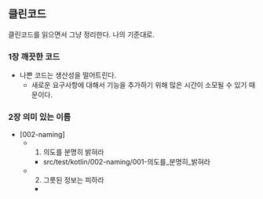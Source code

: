 ## 클린코드
클린코드를 읽으면서 그냥 정리한다. 나의 기준대로.


### 1장 깨끗한 코드
* 나쁜 코드는 생산성을 떨어트린다.
  * 새로운 요구사항에 대해서 기능을 추가하기 위해 많은 시간이 소모될 수 있기 때문이다.

### 2장 의미 있는 이름
* [002-naming] 
  * 001. 의도를 분명히 밝혀라
    * src/test/kotlin/002-naming/001-의도를_분명히_밝혀라
  * 002. 그릇된 정보는 피하라
    * 

